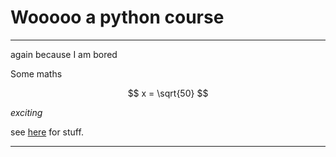 # Wooooo a python course

---

again because I am bored

Some maths

$$
x = \sqrt{50}
$$

_exciting_

see [here](https://github.com/dg-teaching/Intro2Py-Spring2025) for stuff.

---

